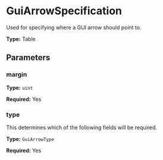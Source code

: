 # GuiArrowSpecification

Used for specifying where a GUI arrow should point to.

**Type:** Table

## Parameters

### margin

**Type:** `uint`

**Required:** Yes

### type

This determines which of the following fields will be required.

**Type:** `GuiArrowType`

**Required:** Yes

